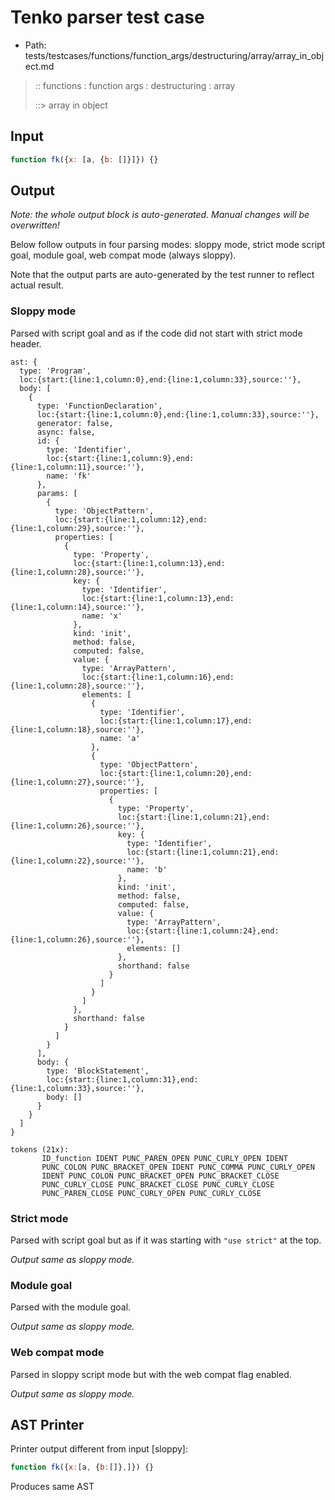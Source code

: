 # Tenko parser test case

- Path: tests/testcases/functions/function_args/destructuring/array/array_in_object.md

> :: functions : function args : destructuring : array
>
> ::> array in object

## Input

`````js
function fk({x: [a, {b: []}]}) {}
`````

## Output

_Note: the whole output block is auto-generated. Manual changes will be overwritten!_

Below follow outputs in four parsing modes: sloppy mode, strict mode script goal, module goal, web compat mode (always sloppy).

Note that the output parts are auto-generated by the test runner to reflect actual result.

### Sloppy mode

Parsed with script goal and as if the code did not start with strict mode header.

`````
ast: {
  type: 'Program',
  loc:{start:{line:1,column:0},end:{line:1,column:33},source:''},
  body: [
    {
      type: 'FunctionDeclaration',
      loc:{start:{line:1,column:0},end:{line:1,column:33},source:''},
      generator: false,
      async: false,
      id: {
        type: 'Identifier',
        loc:{start:{line:1,column:9},end:{line:1,column:11},source:''},
        name: 'fk'
      },
      params: [
        {
          type: 'ObjectPattern',
          loc:{start:{line:1,column:12},end:{line:1,column:29},source:''},
          properties: [
            {
              type: 'Property',
              loc:{start:{line:1,column:13},end:{line:1,column:28},source:''},
              key: {
                type: 'Identifier',
                loc:{start:{line:1,column:13},end:{line:1,column:14},source:''},
                name: 'x'
              },
              kind: 'init',
              method: false,
              computed: false,
              value: {
                type: 'ArrayPattern',
                loc:{start:{line:1,column:16},end:{line:1,column:28},source:''},
                elements: [
                  {
                    type: 'Identifier',
                    loc:{start:{line:1,column:17},end:{line:1,column:18},source:''},
                    name: 'a'
                  },
                  {
                    type: 'ObjectPattern',
                    loc:{start:{line:1,column:20},end:{line:1,column:27},source:''},
                    properties: [
                      {
                        type: 'Property',
                        loc:{start:{line:1,column:21},end:{line:1,column:26},source:''},
                        key: {
                          type: 'Identifier',
                          loc:{start:{line:1,column:21},end:{line:1,column:22},source:''},
                          name: 'b'
                        },
                        kind: 'init',
                        method: false,
                        computed: false,
                        value: {
                          type: 'ArrayPattern',
                          loc:{start:{line:1,column:24},end:{line:1,column:26},source:''},
                          elements: []
                        },
                        shorthand: false
                      }
                    ]
                  }
                ]
              },
              shorthand: false
            }
          ]
        }
      ],
      body: {
        type: 'BlockStatement',
        loc:{start:{line:1,column:31},end:{line:1,column:33},source:''},
        body: []
      }
    }
  ]
}

tokens (21x):
       ID_function IDENT PUNC_PAREN_OPEN PUNC_CURLY_OPEN IDENT
       PUNC_COLON PUNC_BRACKET_OPEN IDENT PUNC_COMMA PUNC_CURLY_OPEN
       IDENT PUNC_COLON PUNC_BRACKET_OPEN PUNC_BRACKET_CLOSE
       PUNC_CURLY_CLOSE PUNC_BRACKET_CLOSE PUNC_CURLY_CLOSE
       PUNC_PAREN_CLOSE PUNC_CURLY_OPEN PUNC_CURLY_CLOSE
`````

### Strict mode

Parsed with script goal but as if it was starting with `"use strict"` at the top.

_Output same as sloppy mode._

### Module goal

Parsed with the module goal.

_Output same as sloppy mode._

### Web compat mode

Parsed in sloppy script mode but with the web compat flag enabled.

_Output same as sloppy mode._

## AST Printer

Printer output different from input [sloppy]:

````js
function fk({x:[a, {b:[]},]}) {}
````

Produces same AST
